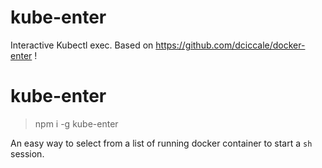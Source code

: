 # kube-enter
Interactive Kubectl exec.  Based on https://github.com/dciccale/docker-enter !


# kube-enter

> npm i -g kube-enter

An easy way to select from a list of running docker container to start a `sh` session.
